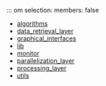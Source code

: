 ::: om
    selection:
      members: false

  * [algorithms](om_algorithms.md)
  * [data_retrieval_layer](om_data_retrieval_layer.md)
  * [graphical_interfaces](om_graphical_interfaces.md)
  * [lib](om_lib.md)
  * [monitor](om_monitor.md)
  * [parallelization_layer](om_parallelization_layer.md)
  * [processing_layer](om_processing_layer.md)
  * [utils](om_utils.md)
